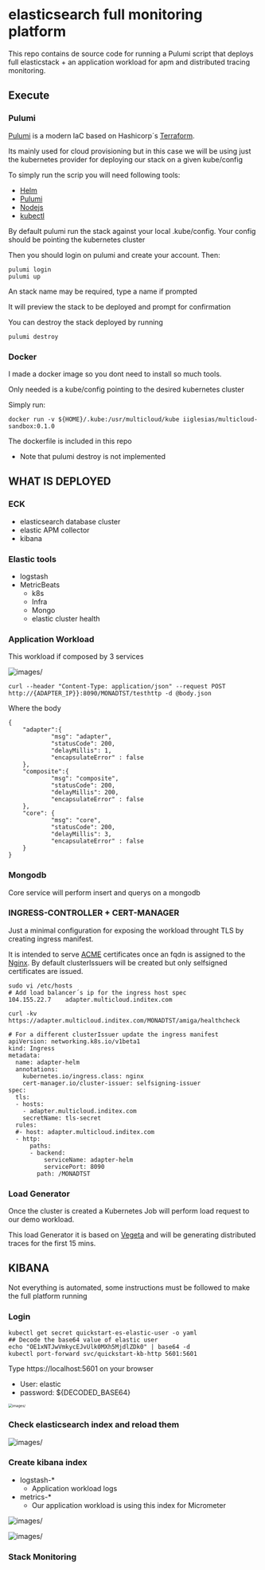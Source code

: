 # elasticsearch full monitoring platform

This repo contains de source code for running a Pulumi script that deploys full elasticstack + an application workload for apm and distributed tracing monitoring.

## Execute

### Pulumi

[Pulumi](https://www.pulumi.com/) is a modern IaC based on Hashicorp´s [Terraform](https://www.terraform.io/). 

Its mainly used for cloud provisioning but in this case we will be using just the kubernetes provider for deploying our stack on a given kube/config

To simply run the scrip you will need following tools:

- [Helm](https://helm.sh/docs/intro/install/) 
- [Pulumi](https://www.pulumi.com/docs/get-started/install/)
- [Nodejs](https://nodejs.org/es/download/)
- [kubectl](https://kubernetes.io/es/docs/tasks/tools/install-kubectl/) 

By default pulumi run the stack against your local .kube/config. Your config should be pointing the kubernetes cluster

Then you should login on pulumi and create your account. Then:

```
pulumi login
pulumi up
```

An stack name may be required, type a name if prompted

It will preview the stack to be deployed and prompt for confirmation

You can destroy the stack deployed by running

```
pulumi destroy
```

### Docker

I made a docker image so you dont need to install so much tools.

Only needed is a kube/config pointing to the desired kubernetes cluster

Simply run:

```
docker run -v ${HOME}/.kube:/usr/multicloud/kube iiglesias/multicloud-sandbox:0.1.0
```

The dockerfile is included in this repo

* Note that pulumi destroy is not implemented



## WHAT IS DEPLOYED

### ECK

- elasticsearch database cluster
- elastic APM collector
- kibana 

### Elastic tools

- logstash
- MetricBeats
  - k8s
  - Infra
  - Mongo
  - elastic cluster health

### Application Workload

This workload if composed by 3 services  

![images/](images/distributed-tracing.png)

```
curl --header "Content-Type: application/json" --request POST http://{ADAPTER_IP}}:8090/MONADTST/testhttp -d @body.json
```

Where the body


```
{
    "adapter":{
            "msg": "adapter",
            "statusCode": 200,
            "delayMillis": 1,
            "encapsulateError" : false
    },
    "composite":{
            "msg": "composite",
            "statusCode": 200,
            "delayMillis": 200, 
            "encapsulateError" : false
    },
    "core": {
            "msg": "core",
            "statusCode": 200,
            "delayMillis": 3,
            "encapsulateError" : false
    }
}
```

### Mongodb

Core service will perform insert and querys on a mongodb

### INGRESS-CONTROLLER + CERT-MANAGER

Just a minimal configuration for exposing the workload throught TLS by creating ingress manifest.

It is intended to serve [ACME](https://letsencrypt.org/es/) certificates once an fqdn is assigned to the [Nginx](https://www.nginx.com/). By default clusterIssuers will be created but only selfsigned certificates are issued.

```
sudo vi /etc/hosts
# Add load balancer´s ip for the ingress host spec
104.155.22.7	adapter.multicloud.inditex.com
```

```
curl -kv https://adapter.multicloud.inditex.com/MONADTST/amiga/healthcheck
```

```
# For a different clusterIssuer update the ingress manifest
apiVersion: networking.k8s.io/v1beta1
kind: Ingress
metadata:
  name: adapter-helm
  annotations:
    kubernetes.io/ingress.class: nginx
    cert-manager.io/cluster-issuer: selfsigning-issuer
spec:
  tls:
  - hosts:
    - adapter.multicloud.inditex.com
    secretName: tls-secret
  rules:
  #- host: adapter.multicloud.inditex.com
  - http:
      paths:
      - backend:
          serviceName: adapter-helm
          servicePort: 8090
        path: /MONADTST
```

### Load Generator

Once the cluster is created a Kubernetes Job will perform load request to our demo workload.

This load Generator it is based on [Vegeta](https://github.com/tsenart/vegeta) and will be generating distributed traces for the first 15 mins.



## KIBANA

Not everything is automated, some instructions must be followed to make the full platform running

### Login

```
kubectl get secret quickstart-es-elastic-user -o yaml
## Decode the base64 value of elastic user
echo "OE1xNTJwVmkycEJvUlk0MXh5MjdlZDk0" | base64 -d
kubectl port-forward svc/quickstart-kb-http 5601:5601
```

Type https://localhost:5601 on your browser

- User: elastic
- password: ${DECODED_BASE64}

<img src="images/kibana-login.png" alt="images/" style="zoom:50%;" />

### Check elasticsearch index and reload them

![images/](images/index-management.PNG)

### Create kibana index

- logstash-*
  - Application workload logs
- metrics-* 
  - Our application workload is using this index for Micrometer

[^MetricBeat and apm index are automatically created]: 

![images/](images/index-pattern-final.png)

![images/](images/index-pattern.png)

### Stack Monitoring




